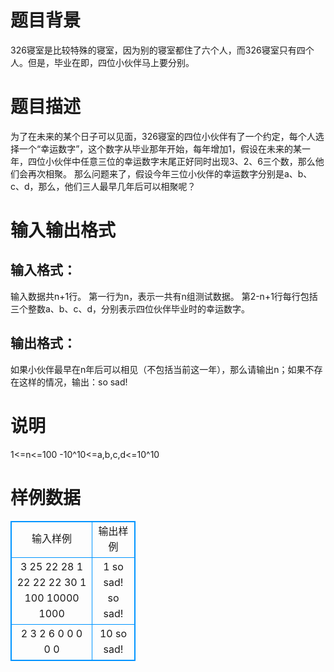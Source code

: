 # 题目背景
326寝室是比较特殊的寝室，因为别的寝室都住了六个人，而326寝室只有四个人。但是，毕业在即，四位小伙伴马上要分别。
# 题目描述
为了在未来的某个日子可以见面，326寝室的四位小伙伴有了一个约定，每个人选择一个“幸运数字”，这个数字从毕业那年开始，每年增加1，假设在未来的某一年，四位小伙伴中任意三位的幸运数字末尾正好同时出现3、2、6三个数，那么他们会再次相聚。
那么问题来了，假设今年三位小伙伴的幸运数字分别是a、b、c、d，那么，他们三人最早几年后可以相聚呢？
# 输入输出格式
## 输入格式：
输入数据共n+1行。
第一行为n，表示一共有n组测试数据。
第2-n+1行每行包括三个整数a、b、c、d，分别表示四位伙伴毕业时的幸运数字。
## 输出格式：
如果小伙伴最早在n年后可以相见（不包括当前这一年），那么请输出n；如果不存在这样的情况，输出：so sad!
# 说明
1<=n<=100
-10^10<=a,b,c,d<=10^10
# 样例数据
<style>
        table,table tr th, table tr td { border:1px solid #0094ff; }
        table { width: 200px; min-height: 25px; line-height: 25px; text-align: center; border-collapse: collapse;}   
    </style>
<table>
	<tr>
		<td>输入样例</td>
		<td>输出样例</td>
	</tr>
<tr><td>3
25 22 28 1
22 22 22 30
1 100 10000 1000</td><td>1
so sad!
so sad!</td></tr><tr><td>2
3 2 6 0
0 0 0 0</td><td>10
so sad!</td></tr></table>
